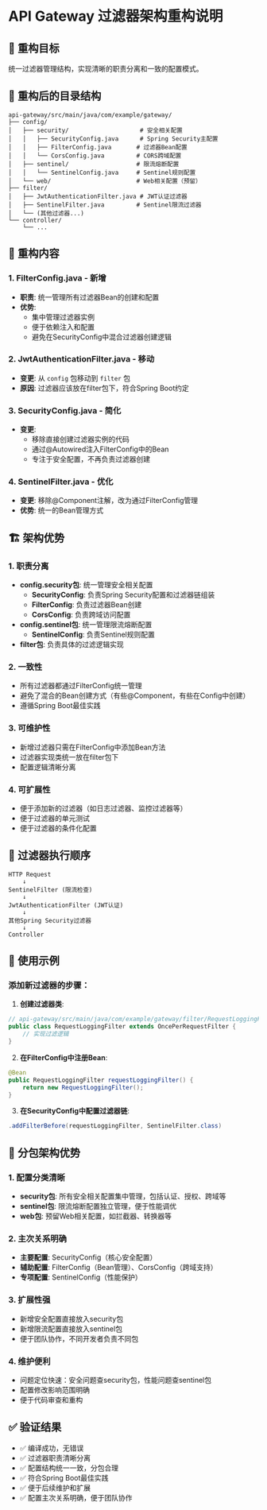# API Gateway 过滤器架构重构说明

## 🎯 重构目标
统一过滤器管理结构，实现清晰的职责分离和一致的配置模式。

## 📁 重构后的目录结构

```
api-gateway/src/main/java/com/example/gateway/
├── config/
│   ├── security/                    # 安全相关配置
│   │   ├── SecurityConfig.java      # Spring Security主配置
│   │   ├── FilterConfig.java       # 过滤器Bean配置
│   │   └── CorsConfig.java         # CORS跨域配置
│   ├── sentinel/                   # 限流熔断配置
│   │   └── SentinelConfig.java     # Sentinel规则配置
│   └── web/                        # Web相关配置（预留）
├── filter/
│   ├── JwtAuthenticationFilter.java # JWT认证过滤器
│   ├── SentinelFilter.java         # Sentinel限流过滤器
│   └── (其他过滤器...)
└── controller/
    └── ...
```

## 🔧 重构内容

### 1. **FilterConfig.java** - 新增
- **职责**: 统一管理所有过滤器Bean的创建和配置
- **优势**:
  - 集中管理过滤器实例
  - 便于依赖注入和配置
  - 避免在SecurityConfig中混合过滤器创建逻辑

### 2. **JwtAuthenticationFilter.java** - 移动
- **变更**: 从 `config` 包移动到 `filter` 包
- **原因**: 过滤器应该放在filter包下，符合Spring Boot约定

### 3. **SecurityConfig.java** - 简化
- **变更**:
  - 移除直接创建过滤器实例的代码
  - 通过@Autowired注入FilterConfig中的Bean
  - 专注于安全配置，不再负责过滤器创建

### 4. **SentinelFilter.java** - 优化
- **变更**: 移除@Component注解，改为通过FilterConfig管理
- **优势**: 统一的Bean管理方式

## 🏗️ 架构优势

### 1. **职责分离**
- **config.security包**: 统一管理安全相关配置
  - **SecurityConfig**: 负责Spring Security配置和过滤器链组装
  - **FilterConfig**: 负责过滤器Bean创建
  - **CorsConfig**: 负责跨域访问配置
- **config.sentinel包**: 统一管理限流熔断配置
  - **SentinelConfig**: 负责Sentinel规则配置
- **filter包**: 负责具体的过滤逻辑实现

### 2. **一致性**
- 所有过滤器都通过FilterConfig统一管理
- 避免了混合的Bean创建方式（有些@Component，有些在Config中创建）
- 遵循Spring Boot最佳实践

### 3. **可维护性**
- 新增过滤器只需在FilterConfig中添加Bean方法
- 过滤器实现类统一放在filter包下
- 配置逻辑清晰分离

### 4. **可扩展性**
- 便于添加新的过滤器（如日志过滤器、监控过滤器等）
- 便于过滤器的单元测试
- 便于过滤器的条件化配置

## 🔄 过滤器执行顺序

```
HTTP Request
    ↓
SentinelFilter (限流检查)
    ↓
JwtAuthenticationFilter (JWT认证)
    ↓
其他Spring Security过滤器
    ↓
Controller
```

## 📝 使用示例

### 添加新过滤器的步骤：

1. **创建过滤器类**:
```java
// api-gateway/src/main/java/com/example/gateway/filter/RequestLoggingFilter.java
public class RequestLoggingFilter extends OncePerRequestFilter {
    // 实现过滤逻辑
}
```

2. **在FilterConfig中注册Bean**:
```java
@Bean
public RequestLoggingFilter requestLoggingFilter() {
    return new RequestLoggingFilter();
}
```

3. **在SecurityConfig中配置过滤器链**:
```java
.addFilterBefore(requestLoggingFilter, SentinelFilter.class)
```

## 🎯 分包架构优势

### 1. **配置分类清晰**
- **security包**: 所有安全相关配置集中管理，包括认证、授权、跨域等
- **sentinel包**: 限流熔断配置独立管理，便于性能调优
- **web包**: 预留Web相关配置，如拦截器、转换器等

### 2. **主次关系明确**
- **主要配置**: SecurityConfig（核心安全配置）
- **辅助配置**: FilterConfig（Bean管理）、CorsConfig（跨域支持）
- **专项配置**: SentinelConfig（性能保护）

### 3. **扩展性强**
- 新增安全配置直接放入security包
- 新增限流配置直接放入sentinel包
- 便于团队协作，不同开发者负责不同包

### 4. **维护便利**
- 问题定位快速：安全问题查security包，性能问题查sentinel包
- 配置修改影响范围明确
- 便于代码审查和重构

## ✅ 验证结果
- ✅ 编译成功，无错误
- ✅ 过滤器职责清晰分离
- ✅ 配置结构统一一致，分包合理
- ✅ 符合Spring Boot最佳实践
- ✅ 便于后续维护和扩展
- ✅ 配置主次关系明确，便于团队协作
